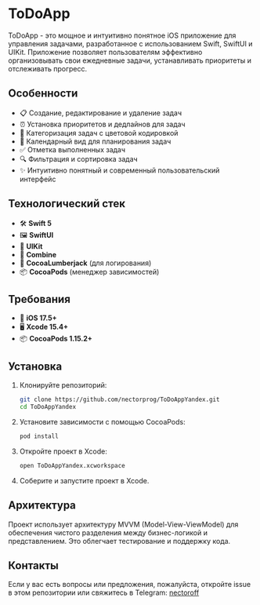 # ToDoApp

ToDoApp - это мощное и интуитивно понятное iOS приложение для управления задачами, разработанное с использованием Swift, SwiftUI и UIKit. Приложение позволяет пользователям эффективно организовывать свои ежедневные задачи, устанавливать приоритеты и отслеживать прогресс.

## Особенности

- 📋 Создание, редактирование и удаление задач
- ⏰ Установка приоритетов и дедлайнов для задач
- 🎨 Категоризация задач с цветовой кодировкой
- 📅 Календарный вид для планирования задач
- ✅ Отметка выполненных задач
- 🔍 Фильтрация и сортировка задач
- ✨ Интуитивно понятный и современный пользовательский интерфейс

## Технологический стек

- 🛠 **Swift 5**
- 🖼 **SwiftUI**
- 📱 **UIKit**
- 🔗 **Combine**
- 📝 **CocoaLumberjack** (для логирования)
- 📦 **CocoaPods** (менеджер зависимостей)

## Требования

- 📱 **iOS 17.5+**
- 🖥 **Xcode 15.4+**
- 📦 **CocoaPods 1.15.2+**

## Установка

1. Клонируйте репозиторий:
   ```sh
   git clone https://github.com/nectorprog/ToDoAppYandex.git
   cd ToDoAppYandex
   ```

2. Установите зависимости с помощью CocoaPods:
   ```sh
   pod install
   ```

3. Откройте проект в Xcode:
   ```sh
   open ToDoAppYandex.xcworkspace
   ```

4. Соберите и запустите проект в Xcode.

## Архитектура

Проект использует архитектуру MVVM (Model-View-ViewModel) для обеспечения чистого разделения между бизнес-логикой и представлением. Это облегчает тестирование и поддержку кода.

## Контакты

Если у вас есть вопросы или предложения, пожалуйста, откройте issue в этом репозитории или свяжитесь в Telegram: [nectoroff](https://t.me/nectoroff)

